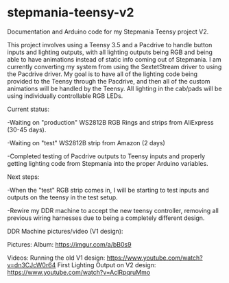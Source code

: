 # stepmania-teensy-v2
Documentation and Arduino code for my Stepmania Teensy project V2.

This project involves using a Teensy 3.5 and a Pacdrive to handle button inputs and lighting outputs, with all lighting outputs being RGB and being able to have animations instead of static info coming out of Stepmania. I am currently converting my system from using the SextetStream driver to using the Pacdrive driver. My goal is to have all of the lighting code being provided to the Teensy through the Pacdrive, and then all of the custom animations will be handled by the Teensy. All lighting in the cab/pads will be using individually controllable RGB LEDs.

Current status: 

-Waiting on "production" WS2812B RGB Rings and strips from AliExpress (30-45 days).

-Waiting on "test" WS2812B strip from Amazon (2 days)

-Completed testing of Pacdrive outputs to Teensy inputs and properly getting lighting code from Stepmania into the proper Arduino variables.

Next steps:

-When the "test" RGB strip comes in, I will be starting to test inputs and outputs on the teensy in the test setup.

-Rewire my DDR machine to accept the new teensy controller, removing all previous wiring harnesses due to being a completely different design.

DDR Machine pictures/video (V1 design):

Pictures: 
Album: https://imgur.com/a/bB0s9

Videos: 
Running the old V1 design: https://www.youtube.com/watch?v=dn3CJcW0r64
First Lighting Output on V2 design: https://www.youtube.com/watch?v=AclRpqruMmo